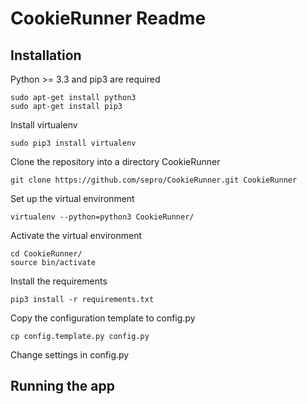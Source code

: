 CookieRunner Readme
===================

Installation
------------

Python >= 3.3 and pip3 are required

    sudo apt-get install python3
    sudo apt-get install pip3

Install virtualenv

    sudo pip3 install virtualenv


Clone the repository into a directory CookieRunner

    git clone https://github.com/sepro/CookieRunner.git CookieRunner

Set up the virtual environment
  
    virtualenv --python=python3 CookieRunner/

Activate the virtual environment

    cd CookieRunner/
    source bin/activate

Install the requirements

    pip3 install -r requirements.txt

Copy the configuration template to config.py

    cp config.template.py config.py

Change settings in config.py

Running the app
---------------

